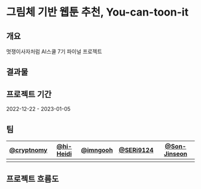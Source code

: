 # 그림체 기반 웹툰 추천, You-can-toon-it

## 개요
멋쟁이사자처럼 AI스쿨 7기 파이널 프로젝트

## 결과물

## 프로젝트 기간
2022-12-22 - 2023-01-05

## 팀
|[@cryptnomy](https://github.com/cryptnomy/)|[@hi-Heidi](https://github.com/hi-Heidi)|[@imngooh](https://github.com/imngooh)|[@SERi9124](https://github.com/SERi9124)|[@Son-Jinseon](https://github.com/Son-jinseon)|
|--|--|--|--|--|
|||||


## 프로젝트 흐름도
